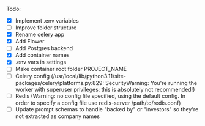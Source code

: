Todo:
- [x] Implement .env variables
- [ ] Improve folder structure
- [x] Rename celery app
- [x] Add Flower
- [ ] Add Postgres backend
- [x] Add container names
- [x] .env vars in settings
- [ ] Make container root folder PROJECT_NAME
- [ ] Celery config (/usr/local/lib/python3.11/site-packages/celery/platforms.py:829: SecurityWarning: You're running the worker with superuser privileges: this is absolutely not recommended!)
- [ ] Redis (Warning: no config file specified, using the default config. In order to specify a config file use redis-server /path/to/redis.conf)
- [ ] Update prompt schemas to handle "backed by" or "investors" so they're not extracted as company names